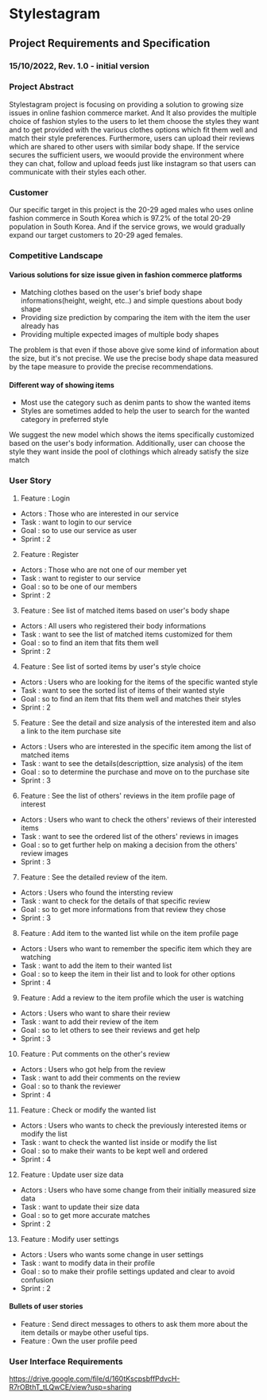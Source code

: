 # Stylestagram

## Project Requirements and Specification

### 15/10/2022, Rev. 1.0 - initial version

### Project Abstract

Stylestagram project is focusing on providing a solution to growing size issues in online fashion commerce market. And It also provides the multiple choice of fashion styles to the users to let them choose the styles they want and to get provided with the various clothes options which fit them well and match their style preferences. Furthermore, users can upload their reviews which are shared to other users with similar body shape. If the service secures the sufficient users, we woould provide the environment where they can chat, follow and upload feeds just like instagram so that users can communicate with their styles each other.

### Customer

Our specific target in this project is the 20-29 aged males who uses online fashion commerce in South Korea which is 97.2% of the total 20-29 population in South Korea. And if the service grows, we would gradually expand our target customers to 20-29 aged females.

### Competitive Landscape

#### Various solutions for size issue given in fashion commerce platforms

- Matching clothes based on the user's brief body shape informations(height, weight, etc..) and simple questions about body shape
- Providing size prediction by comparing the item with the item the user already has
- Providing multiple expected images of multiple body shapes

The problem is that even if those above give some kind of information about the size, but it's not precise. We use the precise body shape data measured by the tape measure to provide the precise recommendations.

#### Different way of showing items

- Most use the category such as denim pants to show the wanted items
- Styles are sometimes added to help the user to search for the wanted category in preferred style

We suggest the new model which shows the items specifically customized based on the user's body information. Additionally, user can choose the style they want inside the pool of clothings which already satisfy the size match

### User Story

1. Feature : Login

- Actors : Those who are interested in our service
- Task : want to login to our service
- Goal : so to use our service as user
- Sprint : 2

2. Feature : Register

- Actors : Those who are not one of our member yet
- Task : want to register to our service
- Goal : so to be one of our members
- Sprint : 2

3. Feature : See list of matched items based on user's body shape

- Actors : All users who registered their body informations
- Task : want to see the list of matched items customized for them
- Goal : so to find an item that fits them well
- Sprint : 2

4. Feature : See list of sorted items by user's style choice

- Actors : Users who are looking for the items of the specific wanted style
- Task : want to see the sorted list of items of their wanted style
- Goal : so to find an item that fits them well and matches their styles
- Sprint : 2

5. Feature : See the detail and size analysis of the interested item and also a link to the item purchase site

- Actors : Users who are interested in the specific item among the list of matched items
- Task : want to see the details(descripttion, size analysis) of the item
- Goal : so to determine the purchase and move on to the purchase site
- Sprint : 3

6. Feature : See the list of others' reviews in the item profile page of interest

- Actors : Users who want to check the others' reviews of their interested items
- Task : want to see the ordered list of the others' reviews in images
- Goal : so to get further help on making a decision from the others' review images
- Sprint : 3

7. Feature : See the detailed review of the item.

- Actors : Users who found the intersting review
- Task : want to check for the details of that specific review
- Goal : so to get more informations from that review they chose
- Sprint : 3

8. Feature : Add item to the wanted list while on the item profile page

- Actors : Users who want to remember the specific item which they are watching
- Task : want to add the item to their wanted list
- Goal : so to keep the item in their list and to look for other options
- Sprint : 4

9. Feature : Add a review to the item profile which the user is watching

- Actors : Users who want to share their review
- Task : want to add their review of the item
- Goal : so to let others to see their reviews and get help
- Sprint : 3

10. Feature : Put comments on the other's review

- Actors : Users who got help from the review
- Task : want to add their comments on the review
- Goal : so to thank the reviewer
- Sprint : 4

11. Feature : Check or modify the wanted list

- Actors : Users who wants to check the previously interested items or modify the list
- Task : want to check the wanted list inside or modify the list
- Goal : so to make their wants to be kept well and ordered
- Sprint : 4

12. Feature : Update user size data

- Actors : Users who have some change from their initially measured size data
- Task : want to update their size data
- Goal : so to get more accurate matches
- Sprint : 2

13. Feature : Modify user settings

- Actors : Users who wants some change in user settings
- Task : want to modify data in their profile
- Goal : so to make their profile settings updated and clear to avoid confusion
- Sprint : 2

#### Bullets of user stories

- Feature : Send direct messages to others to ask them more about the item details or maybe other useful tips.
- Feature : Own the user profile peed

### User Interface Requirements

https://drive.google.com/file/d/160tKscpsbffPdvcH-R7rOBthT_tLQwCE/view?usp=sharing

